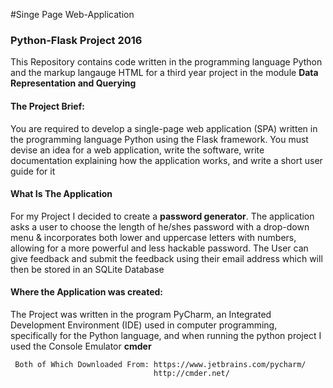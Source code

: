 #Singe Page Web-Application
<h3> Python-Flask Project 2016 </h3>
<p> This Repository contains code written in the programming language Python and the markup langauge HTML for a third year project in the module <b> Data Representation and Querying</b> <p> 
<h4> The Project Brief: </h4>
           You are required to develop a single-page web application (SPA) written
           in the programming language Python  using the Flask framework.
           You must devise an idea for a web application, write the software, write
           documentation explaining how the application works, and write a short user
           guide for it 
<h4> What Is The Application </h4>          
<p> For my Project I decided to create a <b>password generator</b>. The application asks a user to choose the length of he/shes password with a drop-down menu & incorporates both lower and uppercase letters with numbers, allowing for a more powerful and less hackable password. The User can give feedback and submit the feedback using their email address which will then be stored in an SQLite Database <p>  
<h4> Where the Application was created: </h4>
<p> The Project was written in the program PyCharm, an Integrated Development Environment (IDE) used in computer programming, specifically for the Python language, and when running the python project I used the Console Emulator <b>cmder</b> <p>
           
     Both of Which Downloaded From: https://www.jetbrains.com/pycharm/
                                    http://cmder.net/



